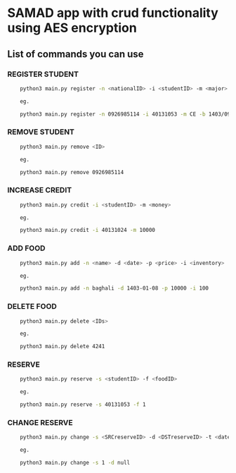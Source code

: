 # SAMAD app with crud functionality using AES encryption

## List of commands you can use

### REGISTER STUDENT

```bash
    python3 main.py register -n <nationalID> -i <studentID> -m <major> -b <birth_date> -f <first_name> -l <last_name> -c <balance>

    eg.

    python3 main.py register -n 0926985114 -i 40131053 -m CE -b 1403/09/30 -f Ali -l Naserinia -c 0
```

### REMOVE STUDENT

```bash
    python3 main.py remove <ID>

    eg.

    python3 main.py remove 0926985114
```

### INCREASE CREDIT

```bash
    python3 main.py credit -i <studentID> -m <money>

    eg.

    python3 main.py credit -i 40131024 -m 10000
```

### ADD FOOD

```bash
    python3 main.py add -n <name> -d <date> -p <price> -i <inventory>

    eg.

    python3 main.py add -n baghali -d 1403-01-08 -p 10000 -i 100
```

### DELETE FOOD

```bash
    python3 main.py delete <IDs>

    eg.

    python3 main.py delete 4241
```

### RESERVE

```bash
    python3 main.py reserve -s <studentID> -f <foodID>

    eg.

    python3 main.py reserve -s 40131053 -f 1
```

### CHANGE RESERVE

```bash
    python3 main.py change -s <SRCreserveID> -d <DSTreserveID> -t <date>

    eg.

    python3 main.py change -s 1 -d null
```
